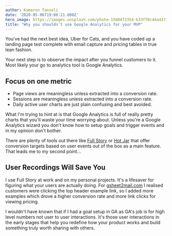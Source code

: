 ```yaml
---
author: Kameron Tanseli
date: '2020-05-06T19:08:21.000Z'
hero_image: https://images.unsplash.com/photo-1560472354-b33ff0c44a43?ixlib=rb-1.2.1&q=80&fm=jpg&crop=entropy&cs=tinysrgb&w=2000&fit=max&ixid=eyJhcHBfaWQiOjExNzczfQ
title: "Why you shouldn't use Google Analytics for your MVP"
---
```


You've had the next best idea, Uber for Cats, and you have coded up a landing page test complete with email capture and pricing tables in true lean fashion.

Your next step is to observe the impact after you funnel customers to it. Most likely your go to analytics tool is Google Analytics.

## Focus on one metric

*   Page views are meaningless unless extracted into a conversion rate.
*   Sessions are meaningless unless extracted into a conversion rate.
*   Daily active user charts are just plain confusing and best avoided.

What I'm trying to hint at is that Google Analytics is full of really pretty charts that you'll waste your time worrying about. Unless you're a Google Analytics wizard you don't know how to setup goals and trigger events and in my opinion don't bother.

There are plenty of tools out there like [Full Story](https://fullstory.com) or [Hot Jar](https://www.hotjar.com/) that offer conversion targets based on user events out of the box as a main feature. That leads me to my second point...

## User Recordings Will Save You

I use Full Story at work and on my personal projects. It's a lifesaver for figuring what your users are actually doing. For [gsheet2mail.com](https://gsheet2mail.com ) I realised customers were clicking the top header example link, so I added more examples which drove a higher conversion rate and more link clicks for viewing pricing.

I wouldn't have known that if I had a goal setup in GA as GA's job is for high level numbers not user to user interactions. It's those user interactions in the early stages that help you redefine how your product works and build something truly worth sharing with others.